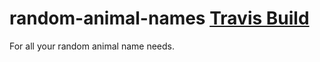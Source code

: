 # random-animal-names [Travis Build](https://img.shields.io/travis/lensvelt/random-animal-names/master.svg)

For all your random animal name needs.
 